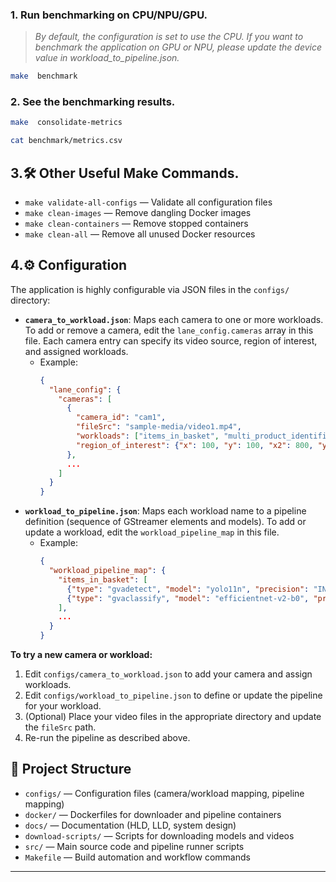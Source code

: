 ### 1. Run benchmarking on CPU/NPU/GPU.
>*By default, the configuration is set to use the CPU. If you want to benchmark the application on GPU or NPU, please update the device value in workload_to_pipeline.json.*

```sh
make  benchmark
```

### 2. See the benchmarking results.

```sh
make  consolidate-metrics

cat benchmark/metrics.csv
```


## 3.🛠️ Other Useful Make Commands.

- `make validate-all-configs` — Validate all configuration files
- `make clean-images` — Remove dangling Docker images
- `make clean-containers` — Remove stopped containers
- `make clean-all` — Remove all unused Docker resources


## 4.⚙️ Configuration

The application is highly configurable via JSON files in the `configs/` directory:

- **`camera_to_workload.json`**: Maps each camera to one or more workloads. To add or remove a camera, edit the `lane_config.cameras` array in this file. Each camera entry can specify its video source, region of interest, and assigned workloads.
    - Example:
      ```json
      {
        "lane_config": {
          "cameras": [
            {
              "camera_id": "cam1",
              "fileSrc": "sample-media/video1.mp4",              
              "workloads": ["items_in_basket", "multi_product_identification"],
              "region_of_interest": {"x": 100, "y": 100, "x2": 800, "y2": 600}
            },
            ...
          ]
        }
      }
      ```
- **`workload_to_pipeline.json`**: Maps each workload name to a pipeline definition (sequence of GStreamer elements and models). To add or update a workload, edit the `workload_pipeline_map` in this file.
    - Example:
      ```json
      {
        "workload_pipeline_map": {
          "items_in_basket": [
            {"type": "gvadetect", "model": "yolo11n", "precision": "INT8", "device": "CPU"},
            {"type": "gvaclassify", "model": "efficientnet-v2-b0", "precision": "INT8", "device": "CPU"}
          ],
          ...
        }
      }
      ```

**To try a new camera or workload:**
1. Edit `configs/camera_to_workload.json` to add your camera and assign workloads.
2. Edit `configs/workload_to_pipeline.json` to define or update the pipeline for your workload.
3. (Optional) Place your video files in the appropriate directory and update the `fileSrc` path.
4. Re-run the pipeline as described above.

## 📁 Project Structure

- `configs/` — Configuration files (camera/workload mapping, pipeline mapping)
- `docker/` — Dockerfiles for downloader and pipeline containers
- `docs/` — Documentation (HLD, LLD, system design)
- `download-scripts/` — Scripts for downloading models and videos
- `src/` — Main source code and pipeline runner scripts
- `Makefile` — Build automation and workflow commands

---